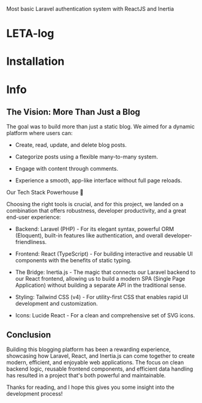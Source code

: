 Most basic Laravel authentication system with ReactJS and Inertia

# LETA-log

# Installation

# Info

## The Vision: More Than Just a Blog

The goal was to build more than just a static blog. We aimed for a dynamic platform where users can:

- Create, read, update, and delete blog posts.

- Categorize posts using a flexible many-to-many system.

- Engage with content through comments.

- Experience a smooth, app-like interface without full page reloads.

Our Tech Stack Powerhouse 🚀

Choosing the right tools is crucial, and for this project, we landed on a combination that offers robustness, developer productivity, and a great end-user experience:

- Backend: Laravel (PHP) - For its elegant syntax, powerful ORM (Eloquent), built-in features like authentication, and overall developer-friendliness.

- Frontend: React (TypeScript) - For building interactive and reusable UI components with the benefits of static typing.

- The Bridge: Inertia.js - The magic that connects our Laravel backend to our React frontend, allowing us to build a modern SPA (Single Page Application) without building a separate API in the traditional sense.

- Styling: Tailwind CSS (v4) - For utility-first CSS that enables rapid UI development and customization.

- Icons: Lucide React - For a clean and comprehensive set of SVG icons.

## Conclusion

Building this blogging platform has been a rewarding experience, showcasing how Laravel, React, and Inertia.js can come together to create modern, efficient, and enjoyable web applications. The focus on clean backend logic, reusable frontend components, and efficient data handling has resulted in a project that's both powerful and maintainable.

Thanks for reading, and I hope this gives you some insight into the development process!
